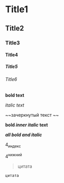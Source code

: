 # Title1
## Title2
### Title3
#### Title4
##### Title5
###### Title6

**bold text**

*italic text*

~~зачеркнутый текст ~~

**bold _inner italic_ text**

***all bold and italic***

4<sub>индекс</sub>

4<sup>нижний</sup>

> цитата

`цитата`
